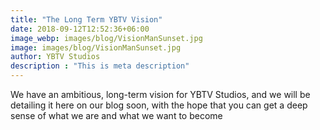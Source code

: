 ```yaml
---
title: "The Long Term YBTV Vision"
date: 2018-09-12T12:52:36+06:00
image_webp: images/blog/VisionManSunset.jpg
image: images/blog/VisionManSunset.jpg
author: YBTV Studios
description : "This is meta description"
---
```


We have an ambitious, long-term vision for YBTV Studios, and we will be detailing it here on our blog soon, with the hope that you can get a deep sense of what we are and what we want to become